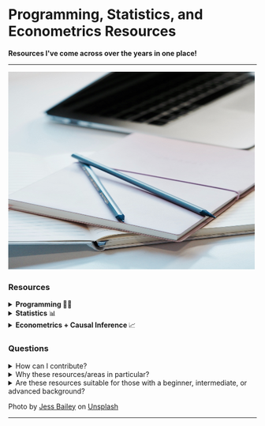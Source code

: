 # Programming, Statistics, and Econometrics Resources
**Resources I've come across over the years in one place!**

--- 
<img src="Images/img.jpg" width="500" height="400" /> 

### Resources 
<details close>
<summary> <b> Programming </b> 🧑‍💻 </summary>
<br> 

<a name="contents_prog"></a> 
## Contents

📌 **Python**
- [Fundamentals](#fundamentals_py)
- [Data analytics & Data Science](#data_py)
- [Algorithms & Data Structures](#algo_py)
- [Apps](#apps_py)
 
📌 **R**
- [Fundamentals](#fundamentals_r)
- [Data analytics & Data Science](#data_r)
- [Algorithms & Data Structures](#algo_r)
- [Apps](#apps_r)

(currently Python and R primarily)

<a name="fundamentals_py"></a>  
## 🎯 Fundamentals  
Python fundamentals: books, websites and other github repos

‣ Books 📚 
| Name | Description | Link 🔗 | Learn/Practice |
| --- | ----------- | --- | --- |
|  | |  | | 
| Paragraph | Text | Link | Practice |

‣ Websites 💻
| Name | Description | Link 🔗 | Learn/Practice |
| --- | ----------- | --- | --- |
| Header | Title | Link | Learn | 
| Python Cheatsheet | For quick reference, covering various topics (loops, functions, OOP and more). Based on 'Automate the Boring Stuff with Python' book and other sources. | [Link](https://www.pythoncheatsheet.org/) | Learn |

‣ Great Github repos!
| Name | Description | Link 🔗 | Learn/Practice |
| --- | ----------- | ---- | --- |
| Full Speed Python | For self-learners with topics and exercises | [Link](https://github.com/joaoventura/full-speed-python) | Learn + Practice (exercises from the Superior School of Technology of Setúbal) |  
| Paragraph | Text | Link | Practice |

[Back to contents](#contents_prog)

<a name="data_py"></a>  
## 🎯 Data analytics & Data Science 
Python data analytics and data science resources: books, websites and other github repos

‣ Books 📚 
| Name | Description | Link 🔗 | Learn/Practice |
| --- | ----------- | --- | --- |
| Header | Title | Link | Learn | 
| Paragraph | Text | Link | Practice |

‣ Websites 💻
| Name | Description | Link 🔗 | Learn/Practice |
| --- | ----------- | --- | --- |
| Header | Title | Link | Learn | 
| Paragraph | Text | Link | Practice |

‣ Great Github repos!
| Name | Description | Link 🔗 | Learn/Practice |
| --- | ----------- | --- | --- |
| Header | Title | Link | Learn | 
| Awesome Public Datasets | A list of brilliant public datasets in various domains (ranging from climate to cancer)| [Link](https://github.com/awesomedata/awesome-public-datasets#economics) | Practice | 

[Back to contents](#contents_prog)

<a name="algo_py"></a> 
## 🎯 Algorithms & Data Structures 
Python algorithms and data structures: books, websites and other github repos

‣ Books 📚
| Name | Description | Link 🔗 | Learn/Practice |
| --- | ----------- | --- | --- |
| Header | Title | Link | Learn | 
| Paragraph | Text | Link | Practice |

‣ Websites 💻
| Name | Description | Link 🔗 | Learn/Practice |
| --- | ----------- | --- | --- |
| Header | Title | Link | Learn | 
| Paragraph | Text | Link | Practice |

‣ Great Github repos!
| Name | Description | Link 🔗 | Learn/Practice |
| --- | ----------- | --- | --- |
| The Algorithms | Search up any algorithm to find out more | [Link](https://github.com/TheAlgorithms/Python) | Learn |
| Paragraph | Text | Link | Learn |

[Back to contents](#contents_prog)

<a name="apps_py"></a> 
## 🎯 Apps 
Python apps: books, websites and other github repos

‣ Books 📚
| Name | Description | Link 🔗 | Learn/Practice |
| --- | ----------- | --- | --- |
| Header | Title | Link | Learn | 
| Paragraph | Text | Link | Practice |

‣ Websites 💻
| Name | Description | Link 🔗 | Learn/Practice |
| --- | ----------- | --- | --- |
| Header | Title | Link | Learn | 
| Paragraph | Text | Link | Practice |

‣ Great Github repos!
| Name | Description | Link 🔗 | Learn/Practice |
| --- | ----------- | --- | --- |
| Header | Title | Link | Learn |
| Paragraph | Text | Link | Learn |

[Back to contents](#contents_prog)

</details> 

<details close>
<summary> <b> Statistics </b> 📊 </summary>
<br> 

Coming soon! 

</details> 

<details close>
<summary> <b> Econometrics + Causal Inference </b> 📈 </summary>
<br> 

Coming soon! 

</details> 

### Questions

<details close>
<summary> How can I contribute? </summary>
<br>
- This repo certainly isn't exhaustive, so I'd be glad to receive any contributions. 
<br> 
- If you would like to, please get in touch on Linkedin or email in my profile homepage (readme or site).
<br>
- Don't forget to share this with anyone who might find it useful as well!
</details>

<details close>
<summary> Why these resources/areas in particular? </summary>
<br>
- The topics interest me and will help me keep track of my progress and learning as well. 
 <br>
- Having everything in one place makes it much easier to find resources when I need to without having to search through resources I've saved in various locations (that's probably not organised well too!)
</details>

<details close>
<summary> Are these resources suitable for those with a beginner, intermediate, or advanced background? </summary>
<br>
- The resources are intended to suit individuals with varying backgrounds.    
 <br>
- You can get an idea of the levels by reading the descriptions and selecting the relevant links.
</details> 

Photo by <a href="https://unsplash.com/@jessbaileydesigns?utm_content=creditCopyText&utm_medium=referral&utm_source=unsplash">Jess Bailey</a> on <a href="https://unsplash.com/photos/close-up-photography-of-two-pencils-on-closed-pink-covered-book-on-desk-near-macbook-air-in-a-well-lit-room-K47Tk9IEQPQ?utm_content=creditCopyText&utm_medium=referral&utm_source=unsplash">Unsplash</a> 

---  
